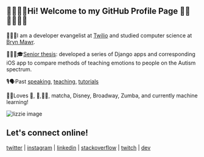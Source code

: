 ## 👋👩🏻‍💻Hi! Welcome to my GitHub Profile Page 🥰🎾🚴🏽‍♀️🏓

👩🏻‍🔬I am a developer evangelist at [Twilio](https://twilio.com) and studied computer science at [Bryn Mawr](cs.brynmawr.edu). 

👩🏻‍🎓🎓[Senior thesis](https://elizabethsiegle.github.io/thesis): developed a series of Django apps and corresponding iOS app to compare methods of teaching emotions to people on the Autism spectrum.

🎙🗣Past [speaking](https://www.slideshare.net/ElizabethLizzieSiegl), [teaching](https://ahoy.twilio.com/buildyourtwilioapp), [tutorials](https://www.twilio.com/blog/author/lsiegle)

💖💕Loves 🎾, 🏓,🏃‍♀️, matcha, Disney, Broadway, Zumba, and currently machine learning!

![lizzie image](https://sf2019.devrel.net/img/speakers/lizzie-siegle-6ad9547d.jpg)

## Let's connect online!
[twitter](twitter.com/lizziepika) | [instagram](instagram.com/lizziepika) | [linkedin](linkedin.com/in/elsiegle) | [stackoverflow](https://stackoverflow.com/users/5452371/lizziepika) | [twitch](https://twitch.tv/lizziepikachu) | [dev](https://dev.to/lizziepika)